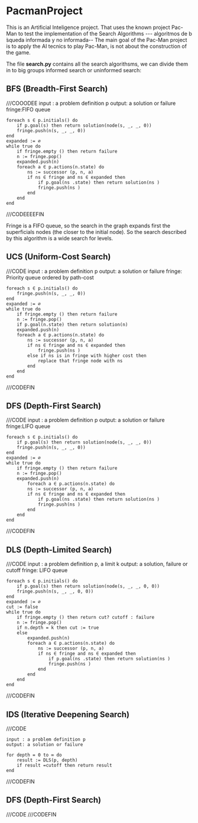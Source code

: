 PacmanProject
=============

This is an Artificial Inteligence project. That uses the known project Pac-Man to test the implementation of the Search Algorithms --- algoritmos de b ́squeda informada y no informada-- 
The main goal of the Pac-Man project is to apply the AI tecnics to play Pac-Man, is not about the construction of the game.

The file **search.py** contains all the search algorithsms, we can divide them in to big groups informed search or uninformed search:

## BFS (Breadth-First Search)
///COOODEE
	input : a problem definition p
	output: a solution or failure
	fringe:FIFO queue

	foreach s ∈ p.initials() do
		if p.goal(s) then return solution(node(s, _, _, 0))
		fringe.push(n(s, _, _, 0))
	end
	expanded := ∅
	while true do
		if fringe.empty () then return failure
		n := fringe.pop()
		expanded.push(n)
		foreach a ∈ p.actions(n.state) do
			ns := successor (p, n, a)
			if ns ∈ fringe and ns ∈ expanded then
				if p.goal(ns .state) then return solution(ns )
				fringe.push(ns )
			end
		end
	end
///CODEEEEFIN

Fringe is a FIFO queue, so the search in the graph expands first the superficials nodes (the closer to the initial node). So the search described by this algorithm is a wide search for levels.


## UCS (Uniform-Cost Search)

///CODE
	input : a problem definition p
	output: a solution or failure
	fringe: Priority queue ordered by path-cost

	foreach s ∈ p.initials() do
		fringe.push(n(s, _, _, 0))
	end
	expanded := ∅
	while true do
		if fringe.empty () then return failure
		n := fringe.pop()
		if p.goal(n.state) then return solution(n)
		expanded.push(n)
		foreach a ∈ p.actions(n.state) do
			ns := successor (p, n, a)
			if ns ∈ fringe and ns ∈ expanded then
				fringe.push(ns )
			else if ns is in fringe with higher cost then
				replace that fringe node with ns
			end
		end
	end

///CODEFIN



## DFS (Depth-First Search)

///CODE
	input : a problem definition p
	output: a solution or failure
	fringe:LIFO queue

	foreach s ∈ p.initials() do
		if p.goal(s) then return solution(node(s, _, _, 0))
		fringe.push(n(s, _, _, 0))
	end
	expanded := ∅
	while true do
		if fringe.empty () then return failure
		n := fringe.pop()
		expanded.push(n)
			foreach a ∈ p.actions(n.state) do
			ns := successor (p, n, a)
			if ns ∈ fringe and ns ∈ expanded then
				if p.goal(ns .state) then return solution(ns )
				fringe.push(ns )
			end
		end
	end

///CODEFIN

## DLS (Depth-Limited Search)

///CODE
	input : a problem definition p, a limit k
	output: a solution, failure or cutoff
	fringe: LIFO queue
	
	foreach s ∈ p.initials() do
		if p.goal(s) then return solution(node(s, _, _, 0, 0))
		fringe.push(n(s, _, _, 0, 0))
	end
	expanded := ∅
	cut := false
	while true do
		if fringe.empty () then return cut? cutoff : failure
		n := fringe.pop()
		if n.depth = k then cut := true
		else
			expanded.push(n)
			foreach a ∈ p.actions(n.state) do
				ns := successor (p, n, a)
				if ns ∈ fringe and ns ∈ expanded then
					if p.goal(ns .state) then return solution(ns )
					fringe.push(ns )
				end
			end
		end
	end

///CODEFIN

## IDS (Iterative Deepening Search)

///CODE

	input : a problem definition p
	output: a solution or failure

	for depth = 0 to ∞ do
		result := DLS(p, depth)
		if result =cutoff then return result
	end

///CODEFIN

## DFS (Depth-First Search)

///CODE
///CODEFIN

